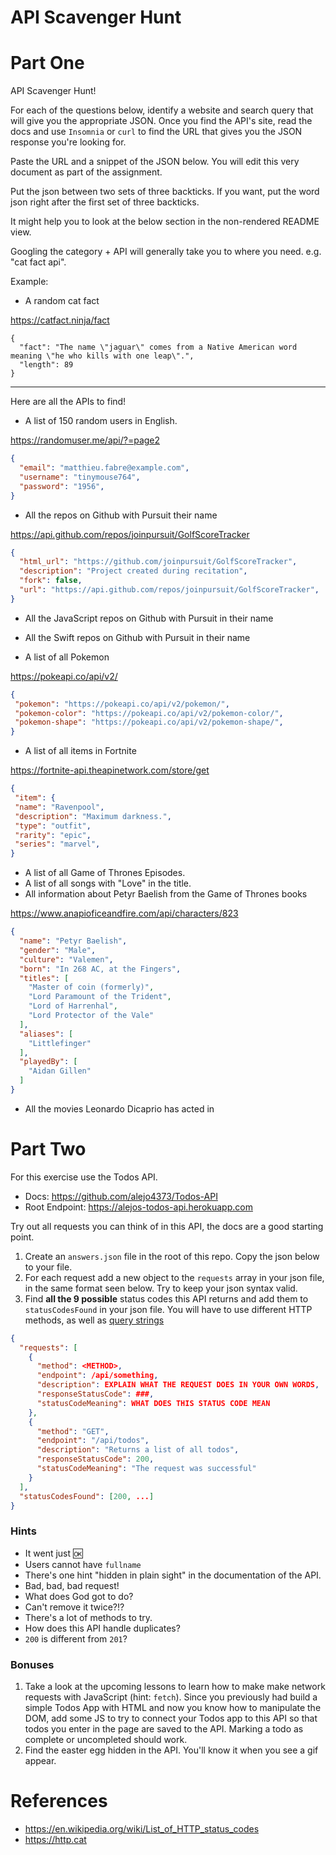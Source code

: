 # API Scavenger Hunt

# Part One

API Scavenger Hunt!

For each of the questions below, identify a website and search query that will give you the appropriate JSON. Once you find the API's site, read the docs and use `Insomnia` or `curl` to find the URL that gives you the JSON response you're looking for.

Paste the URL and a snippet of the JSON below. You will edit this very document as part of the assignment.

Put the json between two sets of three backticks. If you want, put the word json right after the first set of three backticks.

It might help you to look at the below section in the non-rendered README view.

Googling the category + API will generally take you to where you need. e.g. "cat fact api".

Example:

- A random cat fact

https://catfact.ninja/fact

```
{
  "fact": "The name \"jaguar\" comes from a Native American word meaning \"he who kills with one leap\".",
  "length": 89
}
```

---

Here are all the APIs to find!

- A list of 150 random users in English.

https://randomuser.me/api/?=page2

```JSON
{ 
  "email": "matthieu.fabre@example.com",
  "username": "tinymouse764",
  "password": "1956",
}
```

- All the repos on Github with Pursuit their name

https://api.github.com/repos/joinpursuit/GolfScoreTracker

```JSON
{
  "html_url": "https://github.com/joinpursuit/GolfScoreTracker",
  "description": "Project created during recitation",
  "fork": false,
  "url": "https://api.github.com/repos/joinpursuit/GolfScoreTracker",
}
```

- All the JavaScript repos on Github with Pursuit in their name

- All the Swift repos on Github with Pursuit in their name

- A list of all Pokemon

https://pokeapi.co/api/v2/

```JSON
{
 "pokemon": "https://pokeapi.co/api/v2/pokemon/",
 "pokemon-color": "https://pokeapi.co/api/v2/pokemon-color/",
 "pokemon-shape": "https://pokeapi.co/api/v2/pokemon-shape/",
}
```

- A list of all items in Fortnite

https://fortnite-api.theapinetwork.com/store/get

```JSON
{
 "item": {
 "name": "Ravenpool",
 "description": "Maximum darkness.",
 "type": "outfit",
 "rarity": "epic",
 "series": "marvel", 
}
```

- A list of all Game of Thrones Episodes.
- A list of all songs with "Love" in the title.
- All information about Petyr Baelish from the Game of Thrones books

https://www.anapioficeandfire.com/api/characters/823

```JSON
{
  "name": "Petyr Baelish",
  "gender": "Male",
  "culture": "Valemen",
  "born": "In 268 AC, at the Fingers",
  "titles": [
    "Master of coin (formerly)",
    "Lord Paramount of the Trident",
    "Lord of Harrenhal",
    "Lord Protector of the Vale"
  ],
  "aliases": [
    "Littlefinger"
  ],
  "playedBy": [
    "Aidan Gillen"
  ]
}
```

- All the movies Leonardo Dicaprio has acted in

# Part Two

For this exercise use the Todos API.

- Docs: https://github.com/alejo4373/Todos-API
- Root Endpoint: https://alejos-todos-api.herokuapp.com

Try out all requests you can think of in this API, the docs are a good starting point.


1. Create an `answers.json` file in the root of this repo. Copy the json below to your file.
1. For each request add a new object to the `requests` array in your json file, in the same format seen below. Try to keep your json syntax valid.
1. Find **all the 9 possible** status codes this API returns and add them to `statusCodesFound` in your json file. You will have to use different HTTP methods, as well as [query strings](https://en.wikipedia.org/wiki/Query_string)

```json
{
  "requests": [
    {
      "method": <METHOD>,
      "endpoint": /api/something,
      "description": EXPLAIN WHAT THE REQUEST DOES IN YOUR OWN WORDS,
      "responseStatusCode": ###,
      "statusCodeMeaning": WHAT DOES THIS STATUS CODE MEAN
    },
    {
      "method": "GET",
      "endpoint": "/api/todos",
      "description": "Returns a list of all todos",
      "responseStatusCode": 200,
      "statusCodeMeaning": "The request was successful"
    }
  ],
  "statusCodesFound": [200, ...]
}
```

### Hints

- It went just 🆗
- Users cannot have `fullname`
- There's one hint "hidden in plain sight" in the documentation of the API.
- Bad, bad, bad request!
- What does God got to do?
- Can't remove it twice?!?
- There's a lot of methods to try.
- How does this API handle duplicates?
- `200` is different from `201`?

### Bonuses

1. Take a look at the upcoming lessons to learn how to make make network requests with JavaScript (hint: `fetch`).
   Since you previously had build a simple Todos App with HTML and now you know how to manipulate
   the DOM, add some JS to try to connect your Todos app to this API so that todos you enter in the page
   are saved to the API. Marking a todo as complete or uncompleted should work.
2. Find the easter egg hidden in the API. You'll know it when you see a gif appear.

# References

- https://en.wikipedia.org/wiki/List_of_HTTP_status_codes
- https://http.cat

